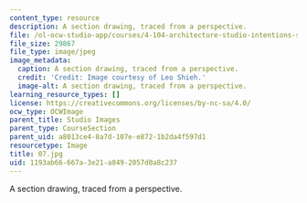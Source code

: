 ```yaml
---
content_type: resource
description: A section drawing, traced from a perspective.
file: /ol-ocw-studio-app/courses/4-104-architecture-studio-intentions-spring-2005/1193ab66667a3e21a8492057d0a8c237_07.jpg
file_size: 29867
file_type: image/jpeg
image_metadata:
  caption: A section drawing, traced from a perspective.
  credit: 'Credit: Image courtesy of Leo Shieh.'
  image-alt: A section drawing, traced from a perspective.
learning_resource_types: []
license: https://creativecommons.org/licenses/by-nc-sa/4.0/
ocw_type: OCWImage
parent_title: Studio Images
parent_type: CourseSection
parent_uid: a8013ce4-8a7d-107e-e872-1b2da4f597d1
resourcetype: Image
title: 07.jpg
uid: 1193ab66-667a-3e21-a849-2057d0a8c237
---
```

A section drawing, traced from a perspective.